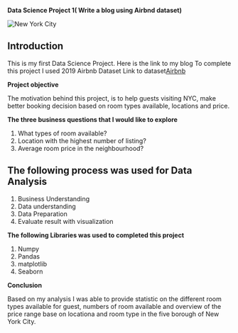 **Data Science Project 1( Write a blog using Airbnd dataset)**

![New York City](https://images.unsplash.com/photo-1531887259712-aa6e090e9289?ixlib=rb-1.2.1&ixid=eyJhcHBfaWQiOjEyMDd9&auto=format&fit=crop&w=2468&q=80)


## Introduction
This is my first Data Science Project. Here is the link to my blog
To complete this project I used 2019 Airbnb Dataset
Link to dataset[Airbnb](https://www.kaggle.com/dgomonov/new-york-city-airbnb-open-data)


**Project objective**

The motivation behind this project, is to help guests visiting NYC, make better booking decision based on room types available, locations and price.

**The three business questions that I would like to explore**
1.  What types of room available?
2. Location with the highest number of listing?
3. Average room price in the neighbourhood?

## The following process was used for Data Analysis
1. Business Understanding
2. Data understanding
3. Data Preparation
4. Evaluate result with visualization

**The following Libraries was used to completed this project**
1.  Numpy
2. Pandas
3. matplotlib
4. Seaborn

**Conclusion**

Based on my analysis I was able to provide statistic on the different room types available for guest, numbers of room available and overview of the price range base on locationa and room type in the five borough of New York City.


